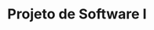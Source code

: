 ---
page_id: course_8
layout: page
title: Projeto de Software I
description:
location: ETITC
img: 
redirect: https://github.com/uETITC/SoftwareDesignI-TPC-4-2018
importance: 1
category: ETITC-2024-2
related_publications: true
---